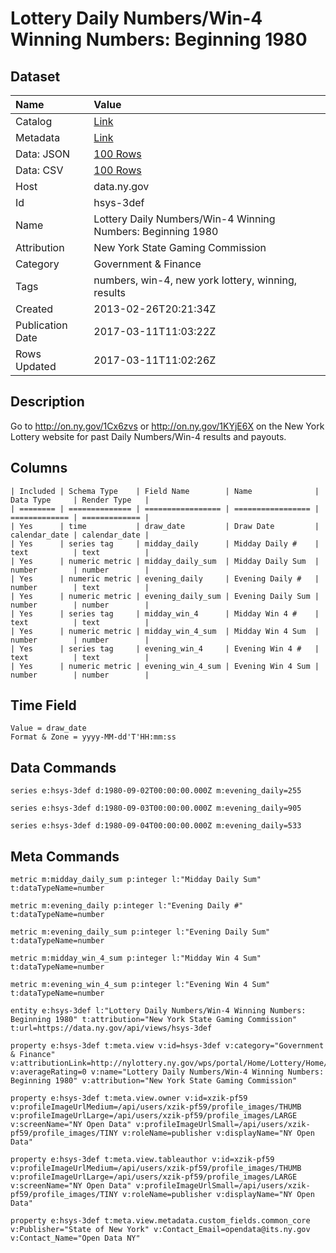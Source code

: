 # Lottery Daily Numbers/Win-4 Winning Numbers: Beginning 1980

## Dataset

| Name | Value |
| :--- | :---- |
| Catalog | [Link](https://catalog.data.gov/dataset/lottery-daily-numbers-win-4-winning-numbers-beginning-1980) |
| Metadata | [Link](https://data.ny.gov/api/views/hsys-3def) |
| Data: JSON | [100 Rows](https://data.ny.gov/api/views/hsys-3def/rows.json?max_rows=100) |
| Data: CSV | [100 Rows](https://data.ny.gov/api/views/hsys-3def/rows.csv?max_rows=100) |
| Host | data.ny.gov |
| Id | hsys-3def |
| Name | Lottery Daily Numbers/Win-4 Winning Numbers: Beginning 1980 |
| Attribution | New York State Gaming Commission |
| Category | Government & Finance |
| Tags | numbers, win-4, new york lottery, winning, results |
| Created | 2013-02-26T20:21:34Z |
| Publication Date | 2017-03-11T11:03:22Z |
| Rows Updated | 2017-03-11T11:02:26Z |

## Description

Go to http://on.ny.gov/1Cx6zvs or http://on.ny.gov/1KYjE6X on the New York Lottery website for past Daily Numbers/Win-4 results and payouts.

## Columns

```ls
| Included | Schema Type    | Field Name        | Name              | Data Type     | Render Type   |
| ======== | ============== | ================= | ================= | ============= | ============= |
| Yes      | time           | draw_date         | Draw Date         | calendar_date | calendar_date |
| Yes      | series tag     | midday_daily      | Midday Daily #    | text          | text          |
| Yes      | numeric metric | midday_daily_sum  | Midday Daily Sum  | number        | number        |
| Yes      | numeric metric | evening_daily     | Evening Daily #   | number        | text          |
| Yes      | numeric metric | evening_daily_sum | Evening Daily Sum | number        | number        |
| Yes      | series tag     | midday_win_4      | Midday Win 4 #    | text          | text          |
| Yes      | numeric metric | midday_win_4_sum  | Midday Win 4 Sum  | number        | number        |
| Yes      | series tag     | evening_win_4     | Evening Win 4 #   | text          | text          |
| Yes      | numeric metric | evening_win_4_sum | Evening Win 4 Sum | number        | number        |
```

## Time Field

```ls
Value = draw_date
Format & Zone = yyyy-MM-dd'T'HH:mm:ss
```

## Data Commands

```ls
series e:hsys-3def d:1980-09-02T00:00:00.000Z m:evening_daily=255

series e:hsys-3def d:1980-09-03T00:00:00.000Z m:evening_daily=905

series e:hsys-3def d:1980-09-04T00:00:00.000Z m:evening_daily=533
```

## Meta Commands

```ls
metric m:midday_daily_sum p:integer l:"Midday Daily Sum" t:dataTypeName=number

metric m:evening_daily p:integer l:"Evening Daily #" t:dataTypeName=number

metric m:evening_daily_sum p:integer l:"Evening Daily Sum" t:dataTypeName=number

metric m:midday_win_4_sum p:integer l:"Midday Win 4 Sum" t:dataTypeName=number

metric m:evening_win_4_sum p:integer l:"Evening Win 4 Sum" t:dataTypeName=number

entity e:hsys-3def l:"Lottery Daily Numbers/Win-4 Winning Numbers: Beginning 1980" t:attribution="New York State Gaming Commission" t:url=https://data.ny.gov/api/views/hsys-3def

property e:hsys-3def t:meta.view v:id=hsys-3def v:category="Government & Finance" v:attributionLink=http://nylottery.ny.gov/wps/portal/Home/Lottery/Home/YOUR+LOTTERY/Drawing+Results/drawing+results/ v:averageRating=0 v:name="Lottery Daily Numbers/Win-4 Winning Numbers: Beginning 1980" v:attribution="New York State Gaming Commission"

property e:hsys-3def t:meta.view.owner v:id=xzik-pf59 v:profileImageUrlMedium=/api/users/xzik-pf59/profile_images/THUMB v:profileImageUrlLarge=/api/users/xzik-pf59/profile_images/LARGE v:screenName="NY Open Data" v:profileImageUrlSmall=/api/users/xzik-pf59/profile_images/TINY v:roleName=publisher v:displayName="NY Open Data"

property e:hsys-3def t:meta.view.tableauthor v:id=xzik-pf59 v:profileImageUrlMedium=/api/users/xzik-pf59/profile_images/THUMB v:profileImageUrlLarge=/api/users/xzik-pf59/profile_images/LARGE v:screenName="NY Open Data" v:profileImageUrlSmall=/api/users/xzik-pf59/profile_images/TINY v:roleName=publisher v:displayName="NY Open Data"

property e:hsys-3def t:meta.view.metadata.custom_fields.common_core v:Publisher="State of New York" v:Contact_Email=opendata@its.ny.gov v:Contact_Name="Open Data NY"
```